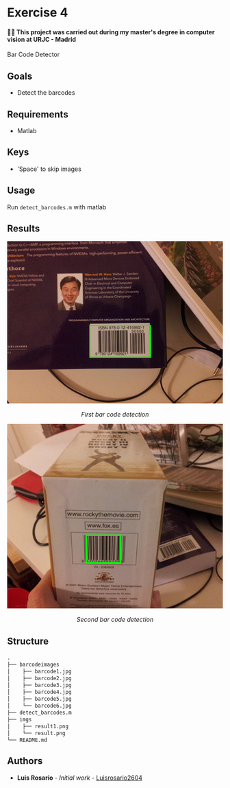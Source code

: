 # Exercise 4

#### 👨‍🎓 This project was carried out during my master's degree in computer vision at URJC - Madrid

Bar Code Detector

## Goals

- Detect the barcodes

## Requirements

* Matlab

## Keys

- 'Space' to skip images

## Usage

Run ```detect_barcodes.m``` with matlab

## Results

<p align="center">
  <img src="./imgs/result.png">
</p>
<p align="center">
  <i>First bar code detection</i>
</p>

<p align="center">
  <img src="./imgs/result1.png">
</p>
<p align="center">
  <i>Second bar code detection</i>
</p>

## Structure

    .
    ├── barcodeimages
    │    ├── barcode1.jpg
    │    ├── barcode2.jpg
    │    ├── barcode3.jpg
    │    ├── barcode4.jpg
    │    ├── barcode5.jpg
    │    └── barcode6.jpg
    ├── detect_barcodes.m
    ├── imgs
    │    ├── result1.png
    │    └── result.png
    └── README.md

## Authors

* **Luis Rosario** - *Initial work* - [Luisrosario2604](https://github.com/Luisrosario2604)